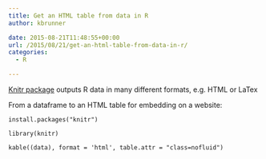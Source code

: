 ```yaml
---
title: Get an HTML table from data in R
author: kbrunner

date: 2015-08-21T11:48:55+00:00
url: /2015/08/21/get-an-html-table-from-data-in-r/
categories:
  - R

---
```

[Knitr package][1] outputs R data in many different formats, e.g. HTML or LaTex

From a dataframe to an HTML table for embedding on a website:

    install.packages("knitr")

    library(knitr)

    kable((data), format = 'html', table.attr = "class=nofluid")


 [1]: https://cran.r-project.org/web/packages/knitr/knitr.pdf
